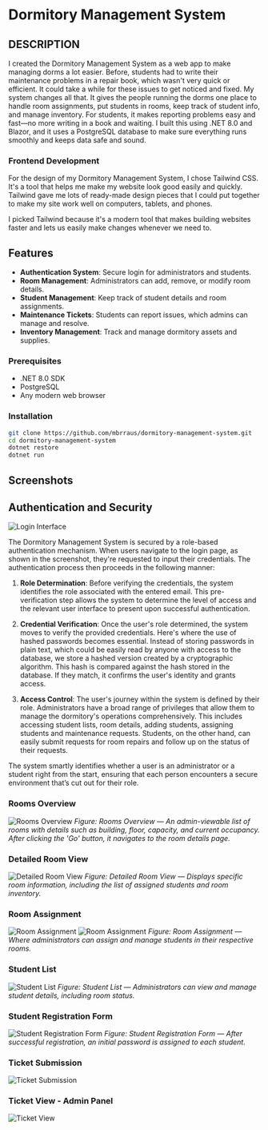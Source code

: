 # Dormitory Management System

## DESCRIPTION

I created the Dormitory Management System as a web app to make managing dorms a lot easier. Before, students had to write their maintenance problems in a repair book, which wasn't very quick or efficient. It could take a while for these issues to get noticed and fixed. My system changes all that. It gives the people running the dorms one place to handle room assignments, put students in rooms, keep track of student info, and manage inventory. For students, it makes reporting problems easy and fast—no more writing in a book and waiting. I built this using .NET 8.0 and Blazor, and it uses a PostgreSQL database to make sure everything runs smoothly and keeps data safe and sound.

### Frontend Development

For the design of my Dormitory Management System, I chose Tailwind CSS. It's a tool that helps me make my website look good easily and quickly. Tailwind gave me lots of ready-made design pieces that I could put together to make my site work well on computers, tablets, and phones.

I picked Tailwind because it's a modern tool that makes building websites faster and lets us easily make changes whenever we need to.

## Features

- **Authentication System**: Secure login for administrators and students.
- **Room Management**: Administrators can add, remove, or modify room details.
- **Student Management**: Keep track of student details and room assignments.
- **Maintenance Tickets**: Students can report issues, which admins can manage and resolve.
- **Inventory Management**: Track and manage dormitory assets and supplies.

### Prerequisites

- .NET 8.0 SDK
- PostgreSQL
- Any modern web browser

### Installation

```bash
git clone https://github.com/mbrraus/dormitory-management-system.git
cd dormitory-management-system
dotnet restore
dotnet run
```
## Screenshots

## Authentication and Security

![Login Interface](images/login.png)

The Dormitory Management System is secured by a role-based authentication mechanism. When users navigate to the login page, as shown in the screenshot, they're requested to input their credentials. The authentication process then proceeds in the following manner:

1. **Role Determination**: Before verifying the credentials, the system identifies the role associated with the entered email. This pre-verification step allows the system to determine the level of access and the relevant user interface to present upon successful authentication.

2. **Credential Verification**: Once the user's role determined, the system moves to verify the provided credentials. Here's where the use of hashed passwords becomes essential. Instead of storing passwords in plain text, which could be easily read by anyone with access to the database, we store a hashed version created by a cryptographic algorithm. This hash is compared against the hash stored in the database. If they match, it confirms the user's identity and grants access.

3. **Access Control**: The user's journey within the system is defined by their role. Administrators have a broad range of privileges that allow them to manage the dormitory's operations comprehensively. This includes accessing student lists, room details, adding students, assigning students and maintenance requests. Students, on the other hand, can easily submit requests for room repairs and follow up on the status of their requests.

The system smartly identifies whether a user is an administrator or a student right from the start, ensuring that each person encounters a secure environment that’s cut out for their role.

### Rooms Overview
![Rooms Overview](images/rooms-overview.png)
*Figure: Rooms Overview — An admin-viewable list of rooms with details such as building, floor, capacity, and current occupancy. After clicking the 'Go' button, it navigates to the room details page.*

### Detailed Room View
![Detailed Room View](images/rooms-detail.png)
*Figure: Detailed Room View — Displays specific room information, including the list of assigned students and room inventory.*

### Room Assignment
![Room Assignment](images/room-assignment-1.png)
![Room Assignment](images/room-assignment.png)
*Figure: Room Assignment — Where administrators can assign and manage students in their respective rooms.*

### Student List
![Student List](images/student-list.png)
*Figure: Student List — Administrators can view and manage student details, including room status.*

### Student Registration Form
![Student Registration Form](images/student-registration-form.png)
*Figure: Student Registration Form — After successful registration, an initial password is assigned to each student.*

### Ticket Submission
![Ticket Submission](images/ticket-submission.png)

### Ticket View - Admin Panel
![Ticket View](images/ticket-view-admin-panel.png)




